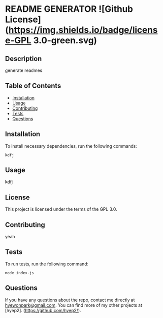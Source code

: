 # README GENERATOR ![Github License](https://img.shields.io/badge/license-GPL 3.0-green.svg)


## Description

generate readmes

## Table of Contents
* [Installation](#installation)
* [Usage](#usage)
* [Contributing](#contributing)
* [Tests](#tests)
* [Questions](#questions)

## Installation

To install necessary dependencies, run the following commands: 

```
kdfj
```

## Usage

kdfj

## License

This project is licensed under the terms of the GPL 3.0.

## Contributing

yeah

## Tests

To run tests, run the following command:

```
node index.js
```

## Questions

If you have any questions about the repo, contact me directly at hyewonpark@gmail.com.
You can find more of my other projects at [hyep2]. (https://github.com/hyep2/).

